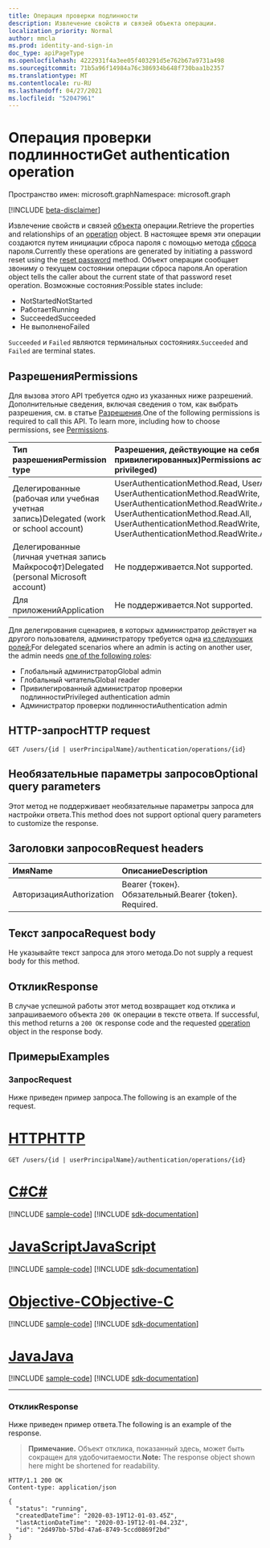 ```yaml
---
title: Операция проверки подлинности
description: Извлечение свойств и связей объекта операции.
localization_priority: Normal
author: mmcla
ms.prod: identity-and-sign-in
doc_type: apiPageType
ms.openlocfilehash: 4222931f4a3ee05f403291d5e762b67a9731a498
ms.sourcegitcommit: 71b5a96f14984a76c386934b648f730baa1b2357
ms.translationtype: MT
ms.contentlocale: ru-RU
ms.lasthandoff: 04/27/2021
ms.locfileid: "52047961"
---
```

# <a name="get-authentication-operation"></a><span data-ttu-id="14b41-103">Операция проверки подлинности</span><span class="sxs-lookup"><span data-stu-id="14b41-103">Get authentication operation</span></span>

<span data-ttu-id="14b41-104">Пространство имен: microsoft.graph</span><span class="sxs-lookup"><span data-stu-id="14b41-104">Namespace: microsoft.graph</span></span>

[!INCLUDE [beta-disclaimer](../../includes/beta-disclaimer.md)]

<span data-ttu-id="14b41-105">Извлечение свойств и связей [объекта](../resources/operation.md) операции.</span><span class="sxs-lookup"><span data-stu-id="14b41-105">Retrieve the properties and relationships of an [operation](../resources/operation.md) object.</span></span> <span data-ttu-id="14b41-106">В настоящее время эти операции создаются путем инициации сброса пароля с помощью метода [сброса](passwordauthenticationmethod-resetpassword.md) пароля.</span><span class="sxs-lookup"><span data-stu-id="14b41-106">Currently these operations are generated by initiating a password reset using the [reset password](passwordauthenticationmethod-resetpassword.md) method.</span></span> <span data-ttu-id="14b41-107">Объект операции сообщает звониму о текущем состоянии операции сброса пароля.</span><span class="sxs-lookup"><span data-stu-id="14b41-107">An operation object tells the caller about the current state of that password reset operation.</span></span> <span data-ttu-id="14b41-108">Возможные состояния:</span><span class="sxs-lookup"><span data-stu-id="14b41-108">Possible states include:</span></span>

* <span data-ttu-id="14b41-109">NotStarted</span><span class="sxs-lookup"><span data-stu-id="14b41-109">NotStarted</span></span>
* <span data-ttu-id="14b41-110">Работает</span><span class="sxs-lookup"><span data-stu-id="14b41-110">Running</span></span>
* <span data-ttu-id="14b41-111">Succeeded</span><span class="sxs-lookup"><span data-stu-id="14b41-111">Succeeded</span></span>
* <span data-ttu-id="14b41-112">Не выполнено</span><span class="sxs-lookup"><span data-stu-id="14b41-112">Failed</span></span>

<span data-ttu-id="14b41-113">`Succeeded` и `Failed` являются терминальных состояниях.</span><span class="sxs-lookup"><span data-stu-id="14b41-113">`Succeeded` and `Failed` are terminal states.</span></span>

## <a name="permissions"></a><span data-ttu-id="14b41-114">Разрешения</span><span class="sxs-lookup"><span data-stu-id="14b41-114">Permissions</span></span>

<span data-ttu-id="14b41-p102">Для вызова этого API требуется одно из указанных ниже разрешений. Дополнительные сведения, включая сведения о том, как выбрать разрешения, см. в статье [Разрешения](/graph/permissions-reference).</span><span class="sxs-lookup"><span data-stu-id="14b41-p102">One of the following permissions is required to call this API. To learn more, including how to choose permissions, see [Permissions](/graph/permissions-reference).</span></span>

| <span data-ttu-id="14b41-117">Тип разрешения</span><span class="sxs-lookup"><span data-stu-id="14b41-117">Permission type</span></span>                        | <span data-ttu-id="14b41-118">Разрешения, действующие на себя (от наименее до самых привилегированных)</span><span class="sxs-lookup"><span data-stu-id="14b41-118">Permissions acting on self (from least to most privileged)</span></span> | <span data-ttu-id="14b41-119">Разрешения, действующие на других (от наименее привилегированных)</span><span class="sxs-lookup"><span data-stu-id="14b41-119">Permissions acting on others (from least to most privileged)</span></span>|
|:---------------------------------------|:-------------------------|:-----------------|
| <span data-ttu-id="14b41-120">Делегированные (рабочая или учебная учетная запись)</span><span class="sxs-lookup"><span data-stu-id="14b41-120">Delegated (work or school account)</span></span>     | <span data-ttu-id="14b41-121">UserAuthenticationMethod.Read, UserAuthenticationMethod.Read.All, UserAuthenticationMethod.ReadWrite, UserAuthenticationMethod.ReadWrite.All</span><span class="sxs-lookup"><span data-stu-id="14b41-121">UserAuthenticationMethod.Read, UserAuthenticationMethod.Read.All, UserAuthenticationMethod.ReadWrite, UserAuthenticationMethod.ReadWrite.All</span></span> | <span data-ttu-id="14b41-122">UserAuthenticationMethod.Read.All, UserAuthenticationMethod.ReadWrite.All</span><span class="sxs-lookup"><span data-stu-id="14b41-122">UserAuthenticationMethod.Read.All, UserAuthenticationMethod.ReadWrite.All</span></span> |
| <span data-ttu-id="14b41-123">Делегированные (личная учетная запись Майкрософт)</span><span class="sxs-lookup"><span data-stu-id="14b41-123">Delegated (personal Microsoft account)</span></span> | <span data-ttu-id="14b41-124">Не поддерживается.</span><span class="sxs-lookup"><span data-stu-id="14b41-124">Not supported.</span></span> | <span data-ttu-id="14b41-125">Не поддерживается.</span><span class="sxs-lookup"><span data-stu-id="14b41-125">Not supported.</span></span> |
| <span data-ttu-id="14b41-126">Для приложений</span><span class="sxs-lookup"><span data-stu-id="14b41-126">Application</span></span>                            | <span data-ttu-id="14b41-127">Не поддерживается.</span><span class="sxs-lookup"><span data-stu-id="14b41-127">Not supported.</span></span> | <span data-ttu-id="14b41-128">Не поддерживается.</span><span class="sxs-lookup"><span data-stu-id="14b41-128">Not supported.</span></span> |

<span data-ttu-id="14b41-129">Для делегирования сценариев, в которых администратор действует на другого пользователя, администратору требуется одна [из следующих ролей:](/azure/active-directory/users-groups-roles/directory-assign-admin-roles#available-roles)</span><span class="sxs-lookup"><span data-stu-id="14b41-129">For delegated scenarios where an admin is acting on another user, the admin needs [one of the following roles](/azure/active-directory/users-groups-roles/directory-assign-admin-roles#available-roles):</span></span>

* <span data-ttu-id="14b41-130">Глобальный администратор</span><span class="sxs-lookup"><span data-stu-id="14b41-130">Global admin</span></span>
* <span data-ttu-id="14b41-131">Глобальный читатель</span><span class="sxs-lookup"><span data-stu-id="14b41-131">Global reader</span></span>
* <span data-ttu-id="14b41-132">Привилегированный администратор проверки подлинности</span><span class="sxs-lookup"><span data-stu-id="14b41-132">Privileged authentication admin</span></span>
* <span data-ttu-id="14b41-133">Администратор проверки подлинности</span><span class="sxs-lookup"><span data-stu-id="14b41-133">Authentication admin</span></span>

## <a name="http-request"></a><span data-ttu-id="14b41-134">HTTP-запрос</span><span class="sxs-lookup"><span data-stu-id="14b41-134">HTTP request</span></span>

<!-- { "blockType": "ignored" } -->

```http
GET /users/{id | userPrincipalName}/authentication/operations/{id}
```

## <a name="optional-query-parameters"></a><span data-ttu-id="14b41-135">Необязательные параметры запросов</span><span class="sxs-lookup"><span data-stu-id="14b41-135">Optional query parameters</span></span>

<span data-ttu-id="14b41-136">Этот метод не поддерживает необязательные параметры запроса для настройки ответа.</span><span class="sxs-lookup"><span data-stu-id="14b41-136">This method does not support optional query parameters to customize the response.</span></span>

## <a name="request-headers"></a><span data-ttu-id="14b41-137">Заголовки запросов</span><span class="sxs-lookup"><span data-stu-id="14b41-137">Request headers</span></span>

| <span data-ttu-id="14b41-138">Имя</span><span class="sxs-lookup"><span data-stu-id="14b41-138">Name</span></span>      |<span data-ttu-id="14b41-139">Описание</span><span class="sxs-lookup"><span data-stu-id="14b41-139">Description</span></span>|
|:----------|:----------|
| <span data-ttu-id="14b41-140">Авторизация</span><span class="sxs-lookup"><span data-stu-id="14b41-140">Authorization</span></span> | <span data-ttu-id="14b41-p103">Bearer {токен}. Обязательный.</span><span class="sxs-lookup"><span data-stu-id="14b41-p103">Bearer {token}. Required.</span></span> |

## <a name="request-body"></a><span data-ttu-id="14b41-143">Текст запроса</span><span class="sxs-lookup"><span data-stu-id="14b41-143">Request body</span></span>

<span data-ttu-id="14b41-144">Не указывайте текст запроса для этого метода.</span><span class="sxs-lookup"><span data-stu-id="14b41-144">Do not supply a request body for this method.</span></span>

## <a name="response"></a><span data-ttu-id="14b41-145">Отклик</span><span class="sxs-lookup"><span data-stu-id="14b41-145">Response</span></span>

<span data-ttu-id="14b41-146">В случае успешной работы этот метод возвращает код отклика и запрашиваемого объекта `200 OK` операции в тексте ответа. [](../resources/operation.md)</span><span class="sxs-lookup"><span data-stu-id="14b41-146">If successful, this method returns a `200 OK` response code and the requested [operation](../resources/operation.md) object in the response body.</span></span>

## <a name="examples"></a><span data-ttu-id="14b41-147">Примеры</span><span class="sxs-lookup"><span data-stu-id="14b41-147">Examples</span></span>

### <a name="request"></a><span data-ttu-id="14b41-148">Запрос</span><span class="sxs-lookup"><span data-stu-id="14b41-148">Request</span></span>

<span data-ttu-id="14b41-149">Ниже приведен пример запроса.</span><span class="sxs-lookup"><span data-stu-id="14b41-149">The following is an example of the request.</span></span>

# <a name="http"></a>[<span data-ttu-id="14b41-150">HTTP</span><span class="sxs-lookup"><span data-stu-id="14b41-150">HTTP</span></span>](#tab/http)
<!-- {
  "blockType": "request",
  "name": "get_operation"
}-->

```msgraph-interactive
GET /users/{id | userPrincipalName}/authentication/operations/{id}
```
# <a name="c"></a>[<span data-ttu-id="14b41-151">C#</span><span class="sxs-lookup"><span data-stu-id="14b41-151">C#</span></span>](#tab/csharp)
[!INCLUDE [sample-code](../includes/snippets/csharp/get-operation-csharp-snippets.md)]
[!INCLUDE [sdk-documentation](../includes/snippets/snippets-sdk-documentation-link.md)]

# <a name="javascript"></a>[<span data-ttu-id="14b41-152">JavaScript</span><span class="sxs-lookup"><span data-stu-id="14b41-152">JavaScript</span></span>](#tab/javascript)
[!INCLUDE [sample-code](../includes/snippets/javascript/get-operation-javascript-snippets.md)]
[!INCLUDE [sdk-documentation](../includes/snippets/snippets-sdk-documentation-link.md)]

# <a name="objective-c"></a>[<span data-ttu-id="14b41-153">Objective-C</span><span class="sxs-lookup"><span data-stu-id="14b41-153">Objective-C</span></span>](#tab/objc)
[!INCLUDE [sample-code](../includes/snippets/objc/get-operation-objc-snippets.md)]
[!INCLUDE [sdk-documentation](../includes/snippets/snippets-sdk-documentation-link.md)]

# <a name="java"></a>[<span data-ttu-id="14b41-154">Java</span><span class="sxs-lookup"><span data-stu-id="14b41-154">Java</span></span>](#tab/java)
[!INCLUDE [sample-code](../includes/snippets/java/get-operation-java-snippets.md)]
[!INCLUDE [sdk-documentation](../includes/snippets/snippets-sdk-documentation-link.md)]

---


### <a name="response"></a><span data-ttu-id="14b41-155">Отклик</span><span class="sxs-lookup"><span data-stu-id="14b41-155">Response</span></span>

<span data-ttu-id="14b41-156">Ниже приведен пример ответа.</span><span class="sxs-lookup"><span data-stu-id="14b41-156">The following is an example of the response.</span></span>

> <span data-ttu-id="14b41-157">**Примечание.** Объект отклика, показанный здесь, может быть сокращен для удобочитаемости.</span><span class="sxs-lookup"><span data-stu-id="14b41-157">**Note:** The response object shown here might be shortened for readability.</span></span>

<!-- {
  "blockType": "response",
  "truncated": true,
  "@odata.type": "microsoft.graph.operation"
} -->

```http
HTTP/1.1 200 OK
Content-type: application/json

{
  "status": "running",
  "createdDateTime": "2020-03-19T12-01-03.45Z",
  "lastActionDateTime": "2020-03-19T12-01-04.23Z",
  "id": "2d497bb-57bd-47a6-8749-5ccd0869f2bd"
}
```

<!-- uuid: 16cd6b66-4b1a-43a1-adaf-3a886856ed98
2019-02-04 14:57:30 UTC -->
<!-- {
  "type": "#page.annotation",
  "description": "Get operation",
  "keywords": "",
  "section": "documentation",
  "tocPath": ""
}-->
